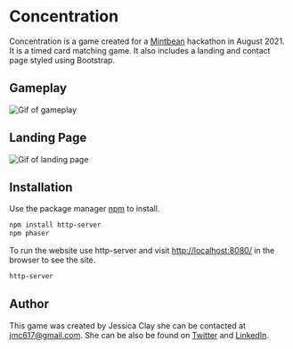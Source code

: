 # Concentration

Concentration is a game created for a [Mintbean](https://mintbean.io/) hackathon in August 2021. It is a timed card matching game. It also includes a landing and contact page styled using Bootstrap.
## Gameplay

![Gif of gameplay](https://i.imgur.com/Kv5gptZ.gif)

## Landing Page

![Gif of landing page](https://i.imgur.com/IEhSQjz.gif)

## Installation

Use the package manager [npm](https://www.npmjs.com/) to install.

```bash
npm install http-server
npm phaser
```
To run the website use http-server and visit [http://localhost:8080/](http://localhost:8080/) in the browser to see the site.
```bash
http-server
```
## Author

This game was created by Jessica Clay she can be contacted at jmc617@gmail.com. She can be also be found on [Twitter](https://twitter.com/jessC617) and [LinkedIn](https://www.linkedin.com/in/jessica-clay-09/).

